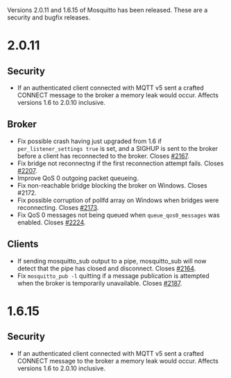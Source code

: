 <!--
.. title: Version 2.0.11 released.
.. slug: version-2-0-11-released
.. date: 2021-04-03 11:54:38 UTC+1
.. tags: Releases
.. category:
.. link:
.. description:
.. type: text
-->

Versions 2.0.11 and 1.6.15 of Mosquitto has been released. These are a security
and bugfix releases.

# 2.0.11

## Security
- If an authenticated client connected with MQTT v5 sent a crafted CONNECT
  message to the broker a memory leak would occur.
  Affects versions 1.6 to 2.0.10 inclusive.

## Broker
- Fix possible crash having just upgraded from 1.6 if `per_listener_settings
  true` is set, and a SIGHUP is sent to the broker before a client has
  reconnected to the broker. Closes [#2167].
- Fix bridge not reconnectng if the first reconnection attempt fails.
  Closes [#2207].
- Improve QoS 0 outgoing packet queueing.
- Fix non-reachable bridge blocking the broker on Windows. Closes #2172.
- Fix possible corruption of pollfd array on Windows when bridges were
  reconnecting. Closes [#2173].
- Fix QoS 0 messages not being queued when `queue_qos0_messages` was enabled.
  Closes [#2224].

## Clients
- If sending mosquitto_sub output to a pipe, mosquitto_sub will now detect
  that the pipe has closed and disconnect. Closes [#2164].
- Fix `mosquitto_pub -l` quitting if a message publication is attempted when
  the broker is temporarily unavailable. Closes [#2187].

# 1.6.15

## Security
- If an authenticated client connected with MQTT v5 sent a crafted CONNECT
  message to the broker a memory leak would occur.
  Affects versions 1.6 to 2.0.10 inclusive.

[#2164]: https://github.com/eclipse/mosquitto/issues/2164
[#2167]: https://github.com/eclipse/mosquitto/issues/2167
[#2172]: https://github.com/eclipse/mosquitto/issues/2172
[#2173]: https://github.com/eclipse/mosquitto/issues/2173
[#2187]: https://github.com/eclipse/mosquitto/issues/2187
[#2207]: https://github.com/eclipse/mosquitto/issues/2207
[#2224]: https://github.com/eclipse/mosquitto/issues/2224
